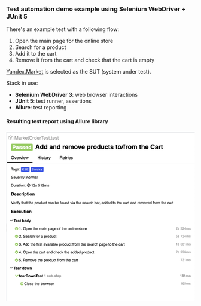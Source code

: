 ### Test automation demo example using Selenium WebDriver + JUnit 5

There's an example test with a following flow:
1. Open the main page for the online store
2. Search for a product
3. Add it to the cart
4. Remove it from the cart and check that the cart is empty

[Yandex.Market](https://market.yandex.ru/) is selected as the SUT (system under test).

Stack in use:
* **Selenium WebDriver 3**: web browser interactions
* **JUnit 5**: test runner, assertions
* **Allure**: test reporting

#### Resulting test report using Allure library
![Allure Report](readme/img.png)